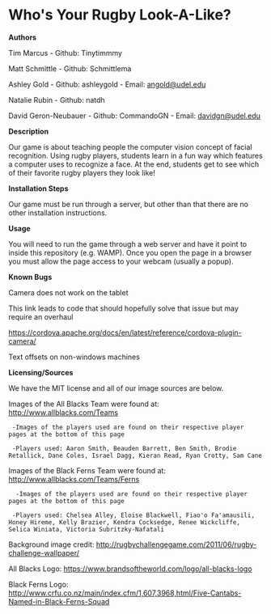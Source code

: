 **Who's Your Rugby Look-A-Like?**
===================

**Authors**

Tim Marcus - Github: Tinytimmmy

Matt Schmittle - Github: Schmittlema

Ashley Gold - Github: ashleygold - Email: angold@udel.edu

Natalie Rubin - Github: natdh

David Geron-Neubauer - Github: CommandoGN - Email: davidgn@udel.edu


**Description**

Our game is about teaching people the computer vision concept of facial recognition. Using rugby players, students learn in a fun way which features a computer uses to recognize a face. At the end, students get to see which of their favorite rugby players they look like!

**Installation Steps**

Our game must be run through a server, but other than that there are no other installation instructions.

**Usage**

You will need to run the game through a web server and have it point to inside this repository (e.g. WAMP). Once you open the page in a browser you must allow the page access to your webcam (usually a popup).

**Known Bugs**

Camera does not work on the tablet

This link leads to code that should hopefully solve that issue but may require an overhaul

https://cordova.apache.org/docs/en/latest/reference/cordova-plugin-camera/

Text offsets on non-windows machines

**Licensing/Sources**

We have the MIT license and all of our image sources are below.

Images of the All Blacks Team were found at: http://www.allblacks.com/Teams

     -Images of the players used are found on their respective player pages at the bottom of this page
     
     -Players used: Aaron Smith, Beauden Barrett, Ben Smith, Brodie Retallick, Dane Coles, Israel Dagg, Kieran Read, Ryan Crotty, Sam Cane

Images of the Black Ferns Team were found at: http://www.allblacks.com/Teams/Ferns

      -Images of the players used are found on their respective player pages at the bottom of this page
      
     -Players used: Chelsea Alley, Eloise Blackwell, Fiao'o Fa'amausili, Honey Hireme, Kelly Brazier, Kendra Cocksedge, Renee Wickcliffe, Selica Winiata, Victoria Subritzky-Nafatali

Background image credit: http://rugbychallengegame.com/2011/06/rugby-challenge-wallpaper/

All Blacks Logo: https://www.brandsoftheworld.com/logo/all-blacks-logo

Black Ferns Logo: http://www.crfu.co.nz/main/index.cfm/1,607,3968,html/Five-Cantabs-Named-in-Black-Ferns-Squad

